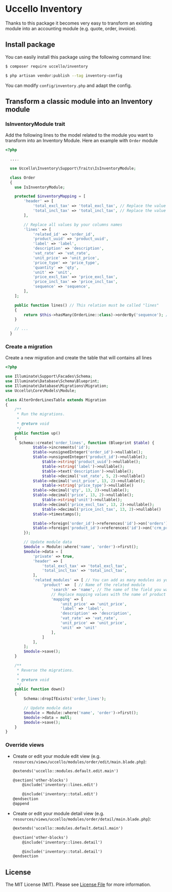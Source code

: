 # Uccello Inventory

Thanks to this package it becomes very easy to transform an existing module into an accounting module (e.g. quote, order, invoice).



## Install package

You can easily install this package using the following command line:

```bash
$ composer require uccello/inventory

$ php artisan vendor:publish --tag inventory-config
```

You can modify `config/inventory.php` and adapt the config.


## Transform a classic module into an Inventory module

### IsInventoryModule trait

Add the following lines to the model related to the module you want to transform into an Inventory Module. Here an example with `Order` module

```php
<?php

  ....

  use Uccello\Inventory\Support\Traits\IsInventoryModule;

  class Order
  {
    use IsInventoryModule;

    protected $inventoryMapping = [
        'header' => [
            'total_excl_tax' => 'total_excl_tax', // Replace the value by the name of the field in your module (for automatic update)
            'total_incl_tax' => 'total_incl_tax', // Replace the value by the name of the field in your module (for automatic update)
        ],

      	// Replace all values by your columns names
        'lines' => [
            'related_id' => 'order_id',
            'product_uuid' => 'product_uuid',
            'label' => 'label',
            'description' => 'description',
            'vat_rate' => 'vat_rate',
            'unit_price' => 'unit_price',
            'price_type' => 'price_type',
            'quantity' => 'qty',
            'unit' => 'unit',
            'price_excl_tax' => 'price_excl_tax',
            'price_incl_tax' => 'price_incl_tax',
            'sequence' => 'sequence',
        ],
    ];

    public function lines() // This relation must be called "lines"
    {
        return $this->hasMany(OrderLine::class)->orderBy('sequence'); // Replace OrderLine by the model class you use for saving the lines
    }

    // ...
  }
```



 ### Create a migration

Create a new migration and create the table that will contains all lines

```php
<?php

use Illuminate\Support\Facades\Schema;
use Illuminate\Database\Schema\Blueprint;
use Illuminate\Database\Migrations\Migration;
use Uccello\Core\Models\Module;

class AlterOrderLinesTable extends Migration
{
    /**
     * Run the migrations.
     *
     * @return void
     */
    public function up()
    {
      Schema::create('order_lines', function (Blueprint $table) {
            $table->increments('id');
            $table->unsignedInteger('order_id')->nullable();
            $table->unsignedInteger('product_id')->nullable();
		        $table->string('product_uuid')->nullable();
        		$table->string('label')->nullable();
        		$table->text('description')->nullable();
		        $table->decimal('vat_rate', 5, 2)->nullable()
            $table->decimal('unit_price', 13, 2)->nullable();
        		$table->string('price_type')->nullable()
            $table->decimal('qty', 13, 2)->nullable();
            $table->decimal('price', 13, 2)->nullable();
        		$table->string('unit')->nullable();
            $table->decimal('price_excl_tax', 13, 2)->nullable();
		        $table->decimal('price_incl_tax', 13, 2)->nullable()
            $table->timestamps();

            $table->foreign('order_id')->references('id')->on('orders');
            $table->foreign('product_id')->references('id')->on('crm_products');
        });

        // Update module data
        $module = Module::where('name', 'order')->first();
        $module->data = [
            'private' => true,
            'header' => [
                'total_excl_tax' => 'total_excl_tax',
                'total_incl_tax' => 'total_incl_tax',
            ],
            'related_modules' => [ // You can add as many modules as you want
                'product' =>  [ // Name of the related module
                    'search' => 'name', // The name of the field you want use to search from the inventory line
                  	// Replace mapping values with the name of product fields if exist
                    'mapping' => [
                        'unit_price' => 'unit_price',
                      	'label' => 'label',
                      	'description' => 'description',
                      	'vat_rate' => 'vat_rate',
                      	'unit_price' => 'unit_price',
                      	'unit' => 'unit'
                    ],
                ]
            ],
        ];
        $module->save();
    }

    /**
     * Reverse the migrations.
     *
     * @return void
     */
    public function down()
    {
        Schema::dropIfExists('order_lines');

        // Update module data
        $module = Module::where('name', 'order')->first();
        $module->data = null;
        $module->save();
    }
}

```



### Override views

- Create or edit your module edit view (e.g. `resources/views/uccello/modules/order/edit/main.blade.php`):

  ```html
  @extends('uccello::modules.default.edit.main')

  @section('other-blocks')
      @include('inventory::lines.edit')

      @include('inventory::total.edit')
  @endsection
  @append
  ```

- Create or edit your module detail view (e.g. `resources/views/uccello/modules/order/detail/main.blade.php`):

  ```html
  @extends('uccello::modules.default.detail.main')

  @section('other-blocks')
      @include('inventory::lines.detail')

      @include('inventory::total.detail')
  @endsection
  ```



## License

The MIT License (MIT). Please see [License File](LICENSE.md) for more information.
